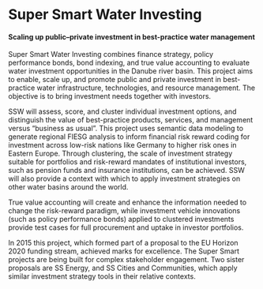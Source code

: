 # Super Smart Water Investing

#### Scaling up public–private investment in best-practice water management

Super Smart Water Investing combines finance strategy, policy performance bonds, bond indexing, and true value accounting to evaluate water investment opportunities in the Danube river basin. This project aims to enable, scale up, and promote public and private investment in best-practice water infrastructure, technologies, and resource management. The objective is to bring investment needs together with investors.

SSW will assess, score, and cluster individual investment options, and distinguish the value of best-practice products, services, and management versus “business as usual”. This project uses semantic data modeling to generate regional FIESG analysis to inform financial risk reward coding for investment across low-risk nations like Germany to higher risk ones in Eastern Europe. Through clustering, the scale of investment strategy suitable for portfolios and risk-reward mandates of institutional investors, such as pension funds and insurance institutions, can be achieved. SSW will also provide a context with which to apply investment strategies on other water basins around the world.

True value accounting will create and enhance the information needed to change the risk-reward paradigm, while investment vehicle innovations \(such as policy performance bonds\) applied to clustered investments provide test cases for full procurement and uptake in investor portfolios.

In 2015 this project, which formed part of a proposal to the EU Horizon 2020 funding stream, achieved marks for excellence. The Super Smart projects are being built for complex stakeholder engagement. Two sister proposals are SS Energy, and SS Cities and Communities, which apply similar investment strategy tools in their relative contexts.


